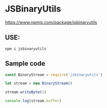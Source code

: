 # JSBinaryUtils
https://www.npmjs.com/package/jsbinaryutils

## USE:
`npm i jsbinaryutils`

## Sample code
```js
const BinaryStream = require('jsbinaryutils')

let stream = new BinaryStream()

stream.writeByte(1)

console.log(stream.buffer)
```
